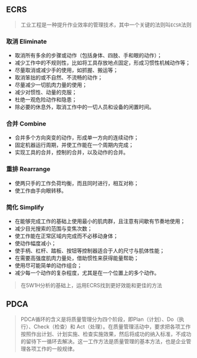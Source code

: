 ## ECRS 

> 工业工程是一种提升作业效率的管理技术，其中一个关键的法则叫`ECSR`法则
### 取消 Eliminate

- 取消所有多余的步骤或动作（包括身体、四肢、手和眼的动作）；
- 减少工作中的不规则性，比如将工具存放地点固定，形成习惯性机械动作等；
- 尽量取消或减少手的使用，如抓握、搬运等；
- 取消笨拙的或不自然、不流畅的动作；
- 尽量减少一切肌肉力量的使用；
- 减少对惯性、动量的克服；
- 杜绝一观危险动作和隐患；
- 除必要的休息外，取消工作中的一切人员和设备的闲置时间。

### 合并 Combine

- 合并多个方向突变的动作，形成单一方向的连续动作；
- 固定机器运行周期，并使工作能在一个周期内完成；
- 实现工具的合并，控制的合并，以及动作的合并。

### 重排 Rearrange

- 使两只手的工作负荷均衡，而且同时进行，相互对称；
- 使工作由手向眼转移。
### 简化 Simplify

- 在能够完成工作的基础上使用最小的肌肉群，且注意有间歇有节奏地使用；
- 减少目光搜索的范围与变焦次数；
- 使工作能在正常区域内完成而不必移动身体；
- 使动作幅度减小；
- 使手柄、杠杆、踏板、按钮等控制器适合于人的尺寸与肌体性能；
- 在需要高强度肌肉力量处，借助惯性来获得能量帮助；
- 使用尽可能简单的动作组合；
- 减少每一个动作的复杂程度，尤其是在一个位置上的多个动作。

> 在5W1H分析的基础上，运用ECRS找到更好效能和更佳的方法

## PDCA

>PDCA循环的含义是将质量管理分为四个阶段，即Plan（计划）、Do（执行）、Check（检查）和 Act（处理）。在质量管理活动中，要求把各项工作按照作出计划、计划实施、检查实施效果，然后将成功的纳入标准，不成功的留待下一循环去解决。这一工作方法是质量管理的基本方法，也是企业管理各项工作的一般规律。


